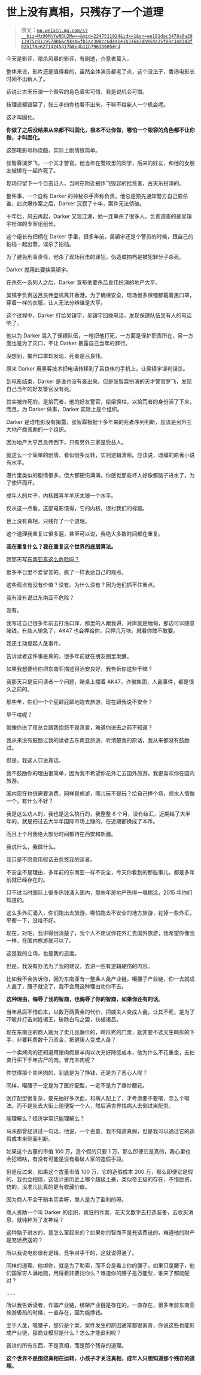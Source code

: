 # 世上没有真相，只残存了一个道理

> 原文：[`mp.weixin.qq.com/s?__biz=MzU0MjYwNDU2Mw==&mid=2247511924&idx=1&sn=ee181dac3478a0a2913975c011957406&chksm=fb1ac308cc6d4a1e1b316434b95da35f88c34d343f82b170e62714245417b8e4b11b79633005#rd`](http://mp.weixin.qq.com/s?__biz=MzU0MjYwNDU2Mw==&mid=2247511924&idx=1&sn=ee181dac3478a0a2913975c011957406&chksm=fb1ac308cc6d4a1e1b316434b95da35f88c34d343f82b170e62714245417b8e4b11b79633005#rd)

今天是影评，暗杀风暴的影评，有剧透，介意者莫入。 

整体来说，影片还是值得看的，虽然全体演员都老了点，这个没法子，香港电影长时间不出新人了。 

话说让古天乐演一个毁容的角色着实可惜，我是说机会可惜。 

按理说都毁容了，张三李四你也看不出来，干嘛不给新人一个机会呢。

这才叫固化。

**你做了之后没结果从来都不叫固化，根本不让你做，哪怕一个毁容的角色都不让你做，才叫固化。**

这部电影号称烧脑，实际上剧情很简单。 

张智霖演罗飞，一个天才警官。他当年在警校里的同学，后来的好友，和他的女朋友被绑在一起炸死了。

现场只留下一个目击证人，当时在附近被炸飞毁容的拾荒者，古天乐扮演的。 

整件事，一个自称 Darker 的神秘杀手声称负责，他总是预先通知警方自己要杀谁，此次爆炸案之后，Darker 沉寂了十年，案件无法侦破。

十年后，风云再起，Darker 又现江湖，他一连串杀了很多人。负责调查的是吴镇宇扮演的专案组组长。

这个组长有把柄在 Darker 手里，很多年前，吴镇宇还是个警员的时候，跟自己的拍档一起出警，误杀了拍档。 

为了避免刑事责任，他杀了现场目击的罪犯，伪造成拍档是被犯罪分子杀死。 

Darker 就用此要挟吴镇宇。

在杀死一系列人之后，Darker 宣布他要杀吕良伟扮演的地产大亨。

吴镇宇负责送吕良伟登机离开香港。为了确保安全，现场很多保镖都戴着黑口罩，穿着一样的衣服，让人无法分辨谁是大亨。

这个过程中，Darker 打给吴镇宇，吴镇宇回拨电话，发现保镖队伍里有人的电话响了。 

他以为 Darker 混入了保镖队伍，一枪把他打死，一方面是保护职责所在，另一方面也是为了灭口，不让 Darker 暴露自己当年的罪行。

没想到，揭开口罩却发现，死者是吕良伟。

原来 Darker 用黑客技术把电话转移到了吕良伟的手机上，让吴镇宇误判误杀。

到电影结束，Darker 是谁也没有查出来。但是张智霖扮演的天才警官罗飞，发现自己当年的好友警官没有死。

其实被炸死的，是拾荒者，他的好友警官，偷梁换柱，以拾荒者的身份活了下来，而且，为 Darker 做事，Darker 实际上是个组织。 

Darker 是谁电影没有揭露，张智霖根据十多年来的死者序列判断，应该是另外三大地产商资助的一个组织。

因为地产大亨吕良伟倒下，只有另外三家是受益人。 

就这么一个简单的剧情，看似很多反转，实则逻辑清晰。应该说，改编的原著小说有水平。 

港片里类似的剧情很多，但大都硬伤满满，你感觉那些坏人好像都脑子进水了，为了使坏而坏。 

成年人的片子，内核跟喜羊羊灰太狼一个水平。 

仅从这一点看，这部电影值得，它的内核，很衬我们的标题。

世上没有真相，只残存了一个道理。

这个道理我重复过很多遍，甚至可以说，我绝大多数时间都在重复。

**我在重复什么？我在重复这个世界的底层算法。** 

我那天写[东南亚真这么危险吗？](http://mp.weixin.qq.com/s?__biz=MzU3NDc5Nzc0NQ==&mid=2247525347&idx=1&sn=728b00be5a0d9178e21eda7fe20446e3&chksm=fd2ec13dca59482b6ab04e0e9ce3f4306f8d2ed82bedae72f48b564b951ec12cc8d86932e259&scene=21#wechat_redirect)

很多平日里不爱留言的，疯了一样表达自己的观点。

这些观点有没有价值？没有。为什么没有？因为他们抓不住重点。 

我有没有说过东南亚不危险？

没有。

我写过自己很多年前去打洛口岸，那里的人跟我讲，对岸就是缅甸，那边可以随意赌钱，有些人输急了，AK47 也会押给你，只押几万块。就看你敢不敢要。

我还主动提起人彘事件。

告诉读者这件事是真的，很多年前就在朋友圈里发酵。

如果我想要给你把东南亚描述得治安良好，我告诉你这些干嘛？

我那天只是反问读者一个问题，赌桌上摆着 AK47，诈骗集团，人彘事件，都是很久之前的。

那些年，你们一个个屁颠屁颠地跑去旅游，现在跟我说不安全？ 

早干啥呢？

就像你进了夜总会跟我抱怨不是真爱，难道你进去之前不知道？ 

我从来没有鼓励过我的读者去东南亚旅游，听清楚我的原话，我从来都没有鼓励过。

但是，我这人只说真话。

我不鼓励你的理由很简单，因为我不希望你花外汇去国外旅游，我更喜欢你在国内旅游。 

国内现在也很需要消费，同样是旅游，哪儿玩不是玩？给自己捧个场，顺水人情做一个，有什么不好？

我是这么劝人的，我也是这么执行的，我整整 8 个月，没有结汇，近期结了大半年的，就是把过去大半年国际市场上赚的，在近期都换成了本币。

而且上个月我绝大部分时间都待在西安和新疆。

我说什么，我做什么。 

我只是不愿意用假话去忽悠我的读者。

不安全不是理由，多年前的东南亚一样不安全，今天你看到的那些事儿，都是多年前就已经存在的。 

只不过当时国际上很多热钱涌入国内，那些年房地产热得一塌糊涂，2015 年你们知道的。 

这么多外汇涌入，你们跑出去旅游，哪怕跑去不安全的地方旅游，花掉一些外汇，平衡一下，没啥不好。

现在，对吧，我讲得很清楚了，我个人不建议你花外汇去国外旅游，我希望你像我一样，在国内旅游就可以了。 

这是我的立场，也是我的态度。 

但是，我没有办法为了我的建议，去讲一些有逻辑硬伤的内容。

比如我不会告诉你，因为东南亚有一整条人彘产业链，噶腰子产业链，你一去就成人彘了，腰子就没了，我不会用这种理由劝你不去。

**这种理由，侮辱了我的智商，也侮辱了你的智商，如果你还有的话。** 

当年吕后不惜血本，以数万两黄金的代价，把戚夫人变成人彘，让其不死，是为了吓唬并打击刘姓诸王，破除白马之盟，扶植诸吕。

现在东南亚的商人就为了卖几张廉价的，畸形秀的门票，就非要不选天生畸形的下手，非要耗费数千万资金，把健康人变成人彘？

一个卖烤肉的还知道用猪肉假冒羊肉以次充好降低成本，他为什么不花重金，去拍卖行买下千年古尸的肉，冒充羊肉呢？

你觉得那个卖烤肉的，到底是为了挣钱，还是为了恶心人呢？

同样，噶腰子一定是为了医疗配型，一定不是为了爆炒腰花。

医疗配型很复杂，要先抽好多次血，和病人配上了，才考虑要不要噶，怎么个噶法。而不是先去大街上随便捉一个人，然后满世界找病人去倒过来配型。

能理解么？经济学常识能理解么？ 

马未都曾经讲过一句话，他说，一个古董，我不知道真假，但是我可以通过它的造假成本来侧面判断。 

如果这个古董的市值 100 万，造个假的只要 1 万，那么即便它是真的，我心里也会犯嘀咕，有没有可能是没有看破人家的造假手段。 

但是反过来，如果这个古董市值 100 万，它的造假成本 200 万，那么即便它是假的，我也会相信，这估计是历史上哪个超级土豪，类似帝王级的存在，不惜巨资，仿的。没准儿比真的更有收藏价值。

因为商人不会干赔本买卖呀，商人是为了盈利的呀。 

商人资助一个叫 Darker 的组织，疯狂的作案，花天文数字去打造装备，去收买消息，就纯粹为了发神经？

这种脑子进水的，是怎么富起来的？如果你的智商不是充话费送的，难道他的财产是充话费送的？

所以我说电影很有逻辑，竞争对手干的，这就说得通了。 

同样的道理，他绑你，就是为了勒索，而不会是看上你的腰子。如果只是腰子，他们国家穷人满地跑，用得着非要找你么？难道你的腰子是万能型，谁来了都能配对？

......

所以我告诉读者，诈骗产业链，绑架产业链是存在的，一直存在，很多年前东南亚旅游极热的时候，一直存在，因为能挣钱。

至于人彘，噶腰子，那只是个案，案件发生的原因通常都很离奇，你说这些也能形成产业链，那商业模型是什么？怎么才能盈利呢？

我讲的所有东西，不是真相，而是那个残存的道理。

**这个世界不是围绕真相在运转，小孩子才关注真相，成年人只想知道那个残存的道理。**